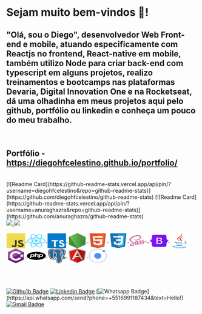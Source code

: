 # Sejam muito bem-vindos 👋!

## "Olá, sou o Diego", desenvolvedor Web Front-end e mobile, atuando especificamente com Reactjs no frontend, React-native em mobile, também utilizo Node para criar back-end com typescript em alguns projetos, realizo treinamentos e bootcamps nas plataformas Devaria, Digital Innovation One e na Rocketseat, dá uma olhadinha em meus projetos aqui pelo github, portfólio ou linkedin e conheça um pouco do meu trabalho.
</br>

## Portfólio - https://diegohfcelestino.github.io/portfolio/

</br>
[![Readme Card](https://github-readme-stats.vercel.app/api/pin/?username=diegohfcelestino&repo=github-readme-stats)](https://github.com/diegohfcelestino/github-readme-stats)
[![Readme Card](https://github-readme-stats.vercel.app/api/pin/?username=anuraghazra&repo=github-readme-stats)](https://github.com/anuraghazra/github-readme-stats)
<div>
  <a href="https://github.com/diegohfcelestino">
  <img height="180em" src="https://github-readme-stats.vercel.app/api?username=diegohfcelestino&show_icons=true&theme=radical&include_all_commits=true&count_private=true"/>
  <img height="180em" src="https://github-readme-stats.vercel.app/api/top-langs/?username=diegohfcelestino&layout=compact&langs_count=12&theme=radical"/>
</div>

  
<div style="display: inline_block"><br>
 
  <img align="center" alt="Diego-javascript" height="40" width="50" src="https://github.com/devicons/devicon/blob/master/icons/javascript/javascript-original.svg">
  <img align="center" alt="Diego-react" height="40" width="50" src="https://github.com/devicons/devicon/blob/master/icons/react/react-original.svg">
  <img align="center" alt="Diego-typescript" height="40" width="50" src="https://github.com/devicons/devicon/blob/master/icons/typescript/typescript-original.svg">
  <img align="center" alt="Diego-nodejs" height="40" width="50" src="https://github.com/devicons/devicon/blob/master/icons/nodejs/nodejs-original.svg">
  <img align="center" alt="Diego-html5" height="40" width="50" src="https://github.com/devicons/devicon/blob/master/icons/html5/html5-original.svg">
  <img align="center" alt="Diego-css" height="40" width="50" src="https://github.com/devicons/devicon/blob/master/icons/css3/css3-original.svg">
  <img align="center" alt="Diego-sass" height="40" width="50" src="https://github.com/devicons/devicon/blob/master/icons/sass/sass-original.svg">
  <img align="center" alt="Diego-bootstrap" height="40" width="50" src="https://github.com/devicons/devicon/blob/master/icons/bootstrap/bootstrap-original.svg">
  <img align="center" alt="Diego-java" height="40" width="50" src="https://github.com/devicons/devicon/blob/master/icons/java/java-original.svg">
  <img align="center" alt="Diego-csharp" height="40" width="50" src="https://github.com/devicons/devicon/blob/master/icons/csharp/csharp-original.svg">
  <img align="center" alt="Diego-php" height="40" width="50" src="https://github.com/devicons/devicon/blob/master/icons/php/php-plain.svg">
  <img align="center" alt="Diego-postgresql" height="40" width="50" src="https://github.com/devicons/devicon/blob/master/icons/postgresql/postgresql-original.svg">
  <img align="center" alt="Diego-angular" height="40" width="50" src="https://github.com/devicons/devicon/blob/master/icons/angularjs/angularjs-original.svg">
  <img align="center" alt="Diego-ionic" height="40" width="50" src="https://github.com/devicons/devicon/blob/master/icons/ionic/ionic-original.svg">
  
  
  
  
  
 
</div>
  
</br>
</br>
</br>



[![Githu1b Badge](https://img.shields.io/badge/-Github-000?style=flat-square&logo=Github&logoColor=white&link=link_do_seu_perfil_no_github)](https://github.com/diegohfcelestino)
[![Linkedin Badge](https://img.shields.io/badge/-LinkedIn-blue?style=flat-square&logo=Linkedin&logoColor=white&link=https://www.linkedin.com/in/diegohfcelestino/)](https://www.linkedin.com/in/diegohfcelestino/)
[![Whatsapp Badge](https://img.shields.io/badge/-Whatsapp-4CA143?style=flat-square&labelColor=4CA143&logo=whatsapp&logoColor=white&link=https://api.whatsapp.com/send?phone=+5516991187434&text=Hello!)](https://api.whatsapp.com/send?phone=+5516991187434&text=Hello!)
[![Gmail Badge](https://img.shields.io/badge/-Gmail-c14438?style=flat-square&logo=Gmail&logoColor=white&link=mailto:diegohfcelestino@gmail.com)](mailto:diegohfcelestino@gmail.com)

  

